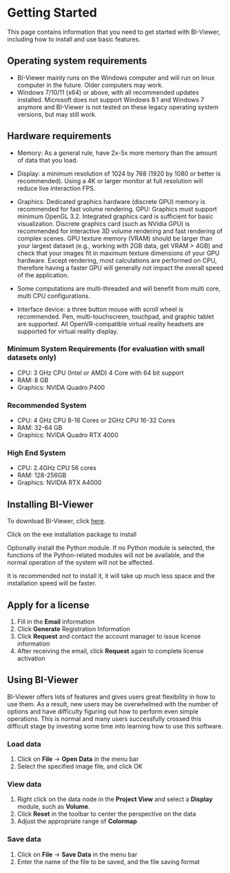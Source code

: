 # Getting Started

This page contains information that you need to get started with BI-Viewer, including how to install and use basic features.

## Operating system requirements

* BI-Viewer mainly runs on the Windows computer and will run on linux computer in the future. Older computers may work.
* Windows 7/10/11 (x64) or above, with all recommended updates installed.  Microsoft does not support Windows 8.1 and Windows 7 anymore and BI-Viewer is not tested on these legacy operating system versions, but may still work.

## Hardware requirements

* Memory: As a general rule, have 2x-5x more memory than the amount of data that you load.

* Display: a minimum resolution of 1024 by 768 (1920 by 1080 or better is recommended). Using a 4K or larger monitor at full resolution will reduce live interaction FPS.

* Graphics: Dedicated graphics hardware (discrete GPU) memory is recommended for fast volume rendering. GPU: Graphics must support minimum OpenGL 3.2. Integrated graphics card is sufficient for basic visualization. Discrete graphics card (such as NVidia GPU) is recommended for interactive 3D volume rendering and fast rendering of complex scenes. GPU texture memory (VRAM) should be larger than your largest dataset (e.g., working with 2GB data, get VRAM > 4GB) and check that your images fit in maximum texture dimensions of your GPU hardware. Except rendering, most calculations are performed on CPU, therefore having a faster GPU will generally not impact the overall speed of the application.

* Some computations are multi-threaded and will benefit from multi core, multi CPU configurations.

* Interface device: a three button mouse with scroll wheel is recommended. Pen, multi-touchscreen, touchpad, and graphic tablet are supported. All OpenVR-compatible virtual reality headsets are supported for virtual reality display.

### Minimum System Requirements (for evaluation with small datasets only)

* CPU: 3 GHz CPU (Intel or AMD) 4 Core with 64 bit support
* RAM: 8 GB
* Graphics: NVIDA Quadro P400

### Recommended System

* CPU: 4 GHz CPU 8-16 Cores or 2GHz CPU 16-32 Cores
* RAM: 32-64 GB
* Graphics: NVIDA Quadro RTX 4000

### High End System

* CPU: 2.4GHz CPU 56 cores
* RAM: 128-256GB
* Graphics: NVIDIA RTX A4000

## Installing BI-Viewer

To download BI-Viewer, click [here](http://www.chipcloudtech.com).

Click on the exe installation package to install

Optionally install the Python module. If no Python module is selected, the functions of the Python-related modules will not be available, and the normal operation of the system will not be affected.

It is recommended not to install it, it will take up much less space and the installation speed will be faster.
## Apply for a license

1. Fill in the **Email** information
2. Click **Generate** Registration Information
3. Click **Request** and contact the account manager to issue license information
4. After receiving the email, click **Request** again to complete license activation

## Using BI-Viewer

BI-Viewer offers lots of features and gives users great flexibility in how to use them. As a result, new users may be overwhelmed with the number of options and have difficulty figuring out how to perform even simple operations. This is normal and many users successfully crossed this difficult stage by investing some time into learning how to use this software.

### Load data

1. Click on **File** -> **Open Data** in the menu bar
2. Select the specified image file, and click OK

### View data

1. Right click on the data node in the **Project View** and select a **Display** module, such as **Volume**.
2. Click **Reset** in the toolbar to center the perspective on the data
3. Adjust the appropriate range of **Colormap**
### Save data

1. Click on **File** -> **Save Data** in the menu bar
2. Enter the name of the file to be saved, and the file saving format
